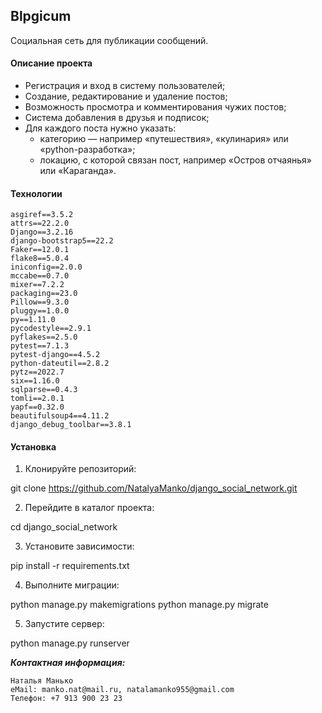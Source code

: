 ## Blpgicum
Cоциальная сеть для публикации сообщений.

#### Описание проекта

* Регистрация и вход в систему пользователей;
* Создание, редактирование и удаление постов;
* Возможность просмотра и комментирования чужих постов;
* Система добавления в друзья и подписок;
* Для каждого поста нужно указать:
  - категорию — например «путешествия», «кулинария» или «python-разработка»;
  - локацию, с которой связан пост, например «Остров отчаянья» или «Караганда».

#### Технологии
```
asgiref==3.5.2
attrs==22.2.0
Django==3.2.16
django-bootstrap5==22.2
Faker==12.0.1
flake8==5.0.4
iniconfig==2.0.0
mccabe==0.7.0
mixer==7.2.2
packaging==23.0
Pillow==9.3.0
pluggy==1.0.0
py==1.11.0
pycodestyle==2.9.1
pyflakes==2.5.0
pytest==7.1.3
pytest-django==4.5.2
python-dateutil==2.8.2
pytz==2022.7
six==1.16.0
sqlparse==0.4.3
tomli==2.0.1
yapf==0.32.0
beautifulsoup4==4.11.2
django_debug_toolbar==3.8.1
```
#### Установка

1. Клонируйте репозиторий:

git clone https://github.com/NatalyaManko/django_social_network.git

2. Перейдите в каталог проекта:

cd django_social_network

3. Установите зависимости:

pip install -r requirements.txt

4. Выполните миграции:

python manage.py makemigrations python manage.py migrate

5. Запустите сервер:

python manage.py runserver

**_Контактная информация:_**
```
Наталья Манько
eMail: manko.nat@mail.ru, natalamanko955@gmail.com
Телефон: +7 913 900 23 23
```
